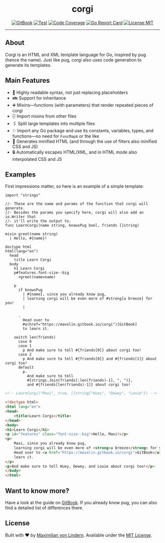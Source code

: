 <div align="center">
<h1>corgi</h1>

[![GitBook](https://img.shields.io/badge/Docs-GitBook-blue)](https://mavolin.gitbook.io/corgi)
[![Test](https://github.com/mavolin/corgi/actions/workflows/test.yml/badge.svg)](https://github.com/mavolin/corgi/actions)
[![Code Coverage](https://codecov.io/gh/mavolin/corgi/branch/develop/graph/badge.svg?token=ewFEQGgMES)](https://codecov.io/gh/mavolin/corgi)
[![Go Report Card](https://goreportcard.com/badge/github.com/mavolin/corgi)](https://goreportcard.com/report/github.com/mavolin/corgi)
[![License MIT](https://img.shields.io/github/license/mavolin/corgi)](https://github.com/mavolin/corgi/blob/develop/LICENSE)
</div>

---

## About

Corgi is an HTML and XML template language for Go, inspired by pug (hence the name).
Just like pug, corgi also uses code generation to generate its templates.

## Main Features

* 👀 Highly readable syntax, not just replacing placeholders
* 👪 Support for inheritance
* ➕ Mixins—functions (with parameters) that render repeated pieces of corgi
* 🗄 Import mixins from other files
* 🖇 Split large templates into multiple files
* ✨ Import any Go package and use its constants, variables, types, and functions—no need for `FuncMap`s or the like
* 🤏 Generates minified HTML (and through the use of filters also minified CSS and JS)
* 🔒 Automatically escapes HTML/XML, and in HTML mode also interpolated CSS and JS

## Examples

First impressions matter, so here is an example of a simple template:

```jade
import "strings"

//- These are the name and params of the function that corgi will generate.
//- Besides the params you specify here, corgi will also add an io.Writer that
//- it'll write the output to.
func LearnCorgi(name string, knowsPug bool, friends []string)

mixin greet(name string)
  | Hello, #{name}!

doctype html
html(lang="en")
  head
    title Learn Corgi
  body
    h1 Learn Corgi
    p#features.font-size--big
      +greet(name=name)

    p
      if knowsPug
        | #{name}, since you already know pug,
        | learning corgi will be even more of #strong[a breeze] for you!
        |

      .
        Head over to
        #a(href="https://mavolin.gitbook.io/corgi")[GitBook]
        to learn it.

    switch len(friends)
      case 0
      case 1
        p And make sure to tell #{friends[0]} about corgi too!
      case 2
        p And make sure to tell #{friends[0]} and #{friends[1]} about corgi too!
      default
        p.
          And make sure to tell
          #{strings.Join(friends[:len(friends)-1], ", ")},
          and #{friends[len(friends)-1]} about corgi too!
```

```html
<!-- LearnCorgi("Maxi", true, []string{"Huey", "Dewey", "Louie"}) -->

<!doctype html>
<html lang="en">
<head>
    <title>Learn Corgi</title>
</head>
<body>
<h1>Learn Corgi</h1>
<p id="features" class="font-size--big">Hello, Maxi!</p>
<p>
    Maxi, since you already know pug,
    learning corgi will be even more of <strong>a breeze</strong> for you!
    Head over to <a href="https://mavolin.gitbook.io/corgi">GitBook</a> to
    learn it.
</p>
<p>And make sure to tell Huey, Dewey, and Louie about corgi too!</p>
</body>
</html>
```

## Want to know more?

Have a look at the guide on [GitBook](https://mavolin.gitbook.io/corgi).
If you already know pug, you can also find a detailed list of differences there.

## License

Built with ❤ by [Maximilian von Lindern](https://github.com/mavolin).
Available under the [MIT License](./LICENSE).
